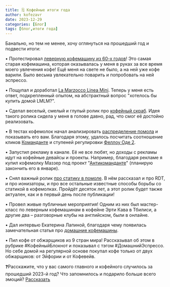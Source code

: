 ```yaml
---
title: 🗒 Кофейные итоги года 
author: kofezavr
date: 2023-12-29
categories: [Блог]
tags: [блог,итоги года]
--- 
```

Банально, но тем не менее, хочу оглянуться на прошедший год и подвести итоги:

• Протестировал [леверную кофемашину из 60-х годов](https://youtu.be/FRHwIuQOMOs)! Это самая старая кофемашина, которая оказывалась у меня в руках за все время моего увлечения кофе! Ещё меня на свете не было, а на ней уже кофе варили. Было весьма увлекательно поварить и попробовать на ней эспрессо.

• Пощупал и доработал [La Marzocco Linea Mini](https://youtu.be/Myz_6nNPALw). Теперь у меня есть ответ, подкрепленный опытом, на абстрактный вопрос "хотелось бы купить домой LMLM?".

• Сделал веселый, смелый и глупый ролик про [кофейный скраб](https://youtu.be/ivcwzK-JT-Y). Идея такого ролика сидела у меня в голове давно, рад, что смог её достойно реализовать.

• В тестах кофемолок начал анализировать [распределение помола](https://youtu.be/b2enwhimDtQ) и показывать его вам. Благодаря этому, удалось посчитать соотношение кликов [Команданте](https://youtu.be/GP97O2WXB68) и ступеней регулировки [Феллоу Оде 2](https://youtu.be/EMJhkbmx8s0).

• Запустил рекламу в канале. Её не все любят, но доходы с рекламы идут на кофейные девайсы и проекты. Например, благодаря рекламе я купил кофемолку Маззер под проект "[Антикоманданте](https://t.me/kofezavr/942732)" (планирую закончить его в январе).

• Снял важный ролик [про статику в помоле](https://youtu.be/HYPnTOMmOUY). В нём рассказал и про RDT, и про ионизаторы, и про все остальные известные способы борьбы со статикой в кофемолках. Пройдёт десяток лет, а этот ролик будет также актуален, как и в первый день после публикации!

• Провел живые публичные мероприятия! Одним из них был мастер-класс по леверным кофемашинам в кофейне Эрти Кава в Тбилиси, а другие два – разговорные клубы на английском, были в онлайне.

• Дал интервью Екатерина Лапиной, благодаря чему появилась замечательная статья про [домашние кофемашины](http://mycoffeenation.ru/blog/searchforcoffeegadgets/how-to-choose-a-coffeemachine-for-home/).

• Пил кофе от обжарщиков из 9 стран мира! Рассказывал об этом в рубрике #КофейныйБлокнот и показывал с тэгом #ДомашнийЭспрессо. Но себе домой на регулярной основе покупал кофе только от двух обжарщиков: от Эйфории и от Кофевейв.

❓Расскажите, что у вас самого главного и кофейного случилось за прошедший 2023-й год? Что запомнилось и подарило больше всего эмоций? [Рассказать](https://t.me/coffeesaurus/907)